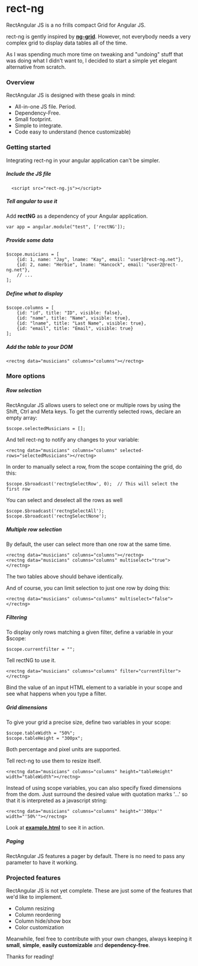 rect-ng
=======

RectAngular JS is a no frills compact Grid for Angular JS. 

rect-ng is gently inspired by **[ng-grid](http://angular-ui.github.io/ng-grid/)**. However, not everybody needs a very complex grid to display data tables all of the time.

As I was spending much more time on tweaking and "undoing" stuff that was doing what I didn't want to, I decided to start a simple yet elegant alternative from scratch.

### Overview

RectAngular JS is designed with these goals in mind:

* All-in-one JS file. Period.
* Dependency-Free.
* Small footprint.
* Simple to integrate.
* Code easy to understand (hence customizable)

### Getting started
Integrating rect-ng in your angular application can't be simpler.

##### Include the JS file
	
      <script src="rect-ng.js"></script>

##### Tell angular to use it

Add **rectNG** as a dependency of your Angular application.

	var app = angular.module("test", ['rectNG']);

##### Provide some data

	$scope.musicians = [
		{id: 1, name: "Jay", lname: "Kay", email: "user1@rect-ng.net"},
		{id: 2, name: "Herbie", lname: "Hancock", email: "user2@rect-ng.net"},
		// ...
	];

##### Define what to display

	$scope.columns = [
		{id: "id", title: "ID", visible: false}, 
		{id: "name", title: "Name", visible: true}, 
		{id: "lname", title: "Last Name", visible: true}, 
		{id: "email", title: "Email", visible: true}
	];
      
##### Add the table to your DOM

	<rectng data="musicians" columns="columns"></rectng>
	
### More options

##### Row selection

RectAngular JS allows users to select one or multiple rows by using the Shift, Ctrl and Meta keys. To get the currently selected rows, declare an empty array:

	$scope.selectedMusicians = [];
	
And tell rect-ng to notify any changes to your variable:

	<rectng data="musicians" columns="columns" selected-rows="selectedMusicians"></rectng>

In order to manually select a row, from the scope containing the grid, do this:

	$scope.$broadcast('rectngSelectRow', 0);  // This will select the first row
	
You can select and deselect all the rows as well

	$scope.$broadcast('rectngSelectAll');
	$scope.$broadcast('rectngSelectNone');
	
##### Multiple row selection
By default, the user can select more than one row at the same time.

	<rectng data="musicians" columns="columns"></rectng>
	<rectng data="musicians" columns="columns" multiselect="true"></rectng>

The two tables above should behave identically.

And of course, you can limit selection to just one row by doing this:

	<rectng data="musicians" columns="columns" multiselect="false"></rectng>
	
##### Filtering
To display only rows matching a given filter, define a variable in your $scope:
	
	$scope.currentfilter = "";

Tell rectNG to use it.

	<rectng data="musicians" columns="columns" filter="currentFilter"></rectng>
	
Bind the value of an input HTML element to a variable in your scope and see what happens when you type a filter.

##### Grid dimensions
To give your grid a precise size, define two variables in your scope:
	
	$scope.tableWidth = "50%";
    $scope.tableHeight = "300px";

Both percentage and pixel units are supported.

Tell rect-ng to use them to resize itself.

	<rectng data="musicians" columns="columns" height="tableHeight" width="tableWidth"></rectng>
	
Instead of using scope variables, you can also specify fixed dimensions from the dom. Just surround the desired value with quotation marks '...' so that it is interpreted as a javascript string:

	<rectng data="musicians" columns="columns" height="'300px'" width="'50%'"></rectng>

Look at **[example.html](https://github.com/uniclau/rect-ng/blob/master/example.html)** to see it in action.

##### Paging
RectAngular JS features a pager by default. There is no need to pass any parameter to have it working. 
	
### Projected features
RectAngular JS is not yet complete. These are just some of the features that we'd like to implement.

* Column resizing
* Column reordering
* Column hide/show box
* Color customization

Meanwhile, feel free to contribute with your own changes, always keeping it **small**, **simple**, **easily customizable** and **dependency-free**.

Thanks for reading!
